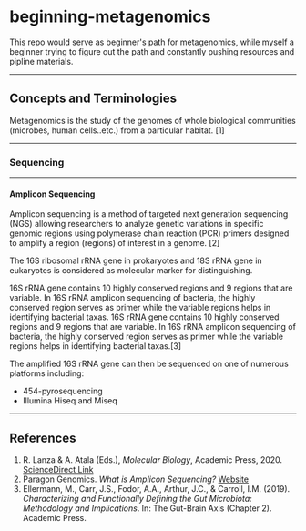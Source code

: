 # beginning-metagenomics

This repo would serve as beginner's path for metagenomics, while myself a beginner trying to figure out the path and constantly pushing resources and pipline materials.

---

## Concepts and Terminologies

Metagenomics is the study of the genomes of whole biological communities (microbes, human cells..etc.) from a particular habitat. [1]

---

### Sequencing

---

#### Amplicon Sequencing

Amplicon sequencing is a method of targeted next generation sequencing (NGS) allowing researchers to analyze genetic variations in specific genomic regions using polymerase chain reaction (PCR) primers designed to amplify a region (regions) of interest in a genome. [2]

The 16S ribosomal rRNA gene in prokaryotes and 18S rRNA gene in eukaryotes is considered as molecular marker for distinguishing.

16S rRNA gene contains 10 highly conserved regions and 9 regions that are variable. In 16S rRNA amplicon sequencing of bacteria, the highly conserved region serves as primer while the variable regions helps in identifying bacterial taxas.
16S rRNA gene contains 10 highly conserved regions and 9 regions that are variable. In 16S rRNA amplicon sequencing of bacteria, the highly conserved region serves as primer while the variable regions helps in identifying bacterial taxas.[3]

The amplified 16S rRNA gene can then be sequenced on one of numerous platforms including:

- 454-pyrosequencing  
- Illumina Hiseq and Miseq  

---

## References

1. R. Lanza & A. Atala (Eds.), *Molecular Biology*, Academic Press, 2020. [ScienceDirect Link](https://www.sciencedirect.com/book/9780128132883/molecular-biology)  
2. Paragon Genomics. *What is Amplicon Sequencing?* [Website](https://www.paragongenomics.com/targeted-sequencing/amplicon-sequencing/#:~:text=What%20is%20Amplicon%20Sequencing?)  
3. Ellermann, M., Carr, J.S., Fodor, A.A., Arthur, J.C., & Carroll, I.M. (2019). *Characterizing and Functionally Defining the Gut Microbiota: Methodology and Implications*. In: The Gut-Brain Axis (Chapter 2). Academic Press.

